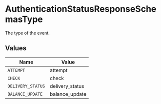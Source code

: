 # AuthenticationStatusResponseSchemasType

The type of the event.


## Values

| Name              | Value             |
| ----------------- | ----------------- |
| `ATTEMPT`         | attempt           |
| `CHECK`           | check             |
| `DELIVERY_STATUS` | delivery_status   |
| `BALANCE_UPDATE`  | balance_update    |
